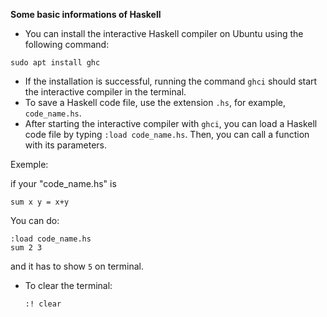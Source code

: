 **Some basic informations of Haskell**

* You can install the interactive Haskell compiler on Ubuntu using the following command:

```sudo apt install ghc```

* If the installation is successful, running the command `ghci` should start the interactive compiler in the terminal.
* To save a Haskell code file, use the extension `.hs`, for example, `code_name.hs`.
* After starting the interactive compiler with `ghci`, you can load a Haskell code file by typing `:load code_name.hs`. Then, you can call a function with its parameters.

Exemple:

if your "code_name.hs" is

```
sum x y = x+y
```

You can do:
```
:load code_name.hs
sum 2 3
```

and it has to show ```5``` on terminal.

* To clear the terminal:
  
  `:! clear`
